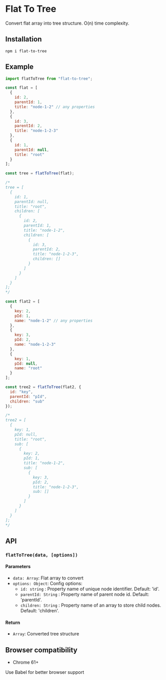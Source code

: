 # Flat To Tree

Convert flat array into tree structure. O(n) time complexity.

## Installation

```
npm i flat-to-tree
```

## Example

```javascript
import flatToTree from "flat-to-tree";

const flat = [
  {
    id: 2,
    parentId: 1,
    title: "node-1-2" // any properties
  },
  {
    id: 3,
    parentId: 2,
    title: "node-1-2-3"
  },
  {
    id: 1,
    parentId: null,
    title: "root"
  }
];

const tree = flatToTree(flat);

/*
tree = [
  {
    id: 1,
    parentId: null,
    title: "root",
    children: [
      {
        id: 2,
        parentId: 1,
        title: "node-1-2",
        children: [
          {
            id: 3,
            parentId: 2,
            title: "node-1-2-3",
            children: []
          }
        ]
      }
    ]
  }
];
*/

const flat2 = [
  {
    key: 2,
    pId: 1,
    name: "node-1-2" // any properties
  },
  {
    key: 3,
    pId: 2,
    name: "node-1-2-3"
  },
  {
    key: 1,
    pId: null,
    name: "root"
  }
];

const tree2 = flatToTree(flat2, {
  id: "key",
  parentId: "pId",
  children: "sub"
});

/*
tree2 = [
  {
    key: 1,
    pId: null,
    title: "root",
    sub: [
      {
        key: 2,
        pId: 1,
        title: "node-1-2",
        sub: [
          {
            key: 3,
            pId: 2,
            title: "node-1-2-3",
            sub: []
          }
        ]
      }
    ]
  }
];
*/
```

## API

### `flatToTree(data, [options])`

#### Parameters

- `data: Array`: Flat array to convert
- `options: Object`: Config options:
  - `id: string` : Property name of unique node identifier. Default: 'id'.
  - `parentId: String` : Property name of parent node id. Default: 'parentId'.
  - `children: String` : Property name of an array to store child nodes. Default: 'children'.

#### Return

- `Array`: Converted tree structure

## Browser compatibility

- Chrome 61+

Use Babel for better browser support
